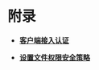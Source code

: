 # 附录<a name="ZH-CN_TOPIC_0242376630"></a>

-   **[客户端接入认证](客户端接入认证.md)**  

-   **[设置文件权限安全策略](设置文件权限安全策略.md)**  


